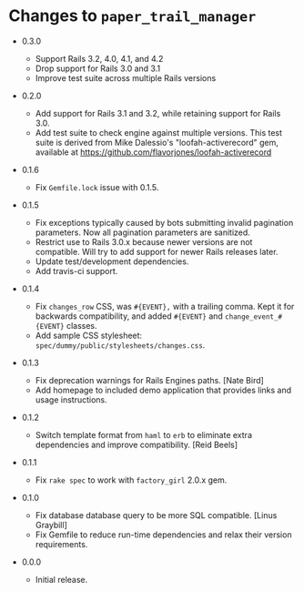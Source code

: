 Changes to `paper_trail_manager`
================================

* 0.3.0
    * Support Rails 3.2, 4.0, 4.1, and 4.2
    * Drop support for Rails 3.0 and 3.1
    * Improve test suite across multiple Rails versions

* 0.2.0
    * Add support for Rails 3.1 and 3.2, while retaining support for Rails 3.0.
    * Add test suite to check engine against multiple versions. This test suite is derived from Mike Dalessio's "loofah-activerecord" gem, available at https://github.com/flavorjones/loofah-activerecord

* 0.1.6
    * Fix `Gemfile.lock` issue with 0.1.5.

* 0.1.5
    * Fix exceptions typically caused by bots submitting invalid pagination parameters. Now all pagination parameters are sanitized.
    * Restrict use to Rails 3.0.x because newer versions are not compatible. Will try to add support for newer Rails releases later.
    * Update test/development dependencies.
    * Add travis-ci support.

* 0.1.4
    * Fix `changes_row` CSS, was `#{EVENT},` with a trailing comma. Kept it for backwards compatibility, and added `#{EVENT}` and `change_event_#{EVENT}` classes.
    * Add sample CSS stylesheet: `spec/dummy/public/stylesheets/changes.css`.


* 0.1.3
    * Fix deprecation warnings for Rails Engines paths. [Nate Bird]
    * Add homepage to included demo application that provides links and usage instructions.

* 0.1.2
    * Switch template format from `haml` to `erb` to eliminate extra dependencies and improve compatibility. [Reid Beels]

* 0.1.1
    * Fix `rake spec` to work with `factory_girl` 2.0.x gem.

* 0.1.0
    * Fix database database query to be more SQL compatible. [Linus Graybill]
    * Fix Gemfile to reduce run-time dependencies and relax their version requirements.

* 0.0.0
    * Initial release.
